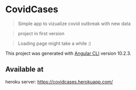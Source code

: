 # CovidCases

> Simple app to vizualize covid outbreak with new data

> project in first version

> Loading page might take a while :)

This project was generated with [Angular CLI](https://github.com/angular/angular-cli) version 10.2.3.


## Available at

heroku server: https://covidcases.herokuapp.com/

